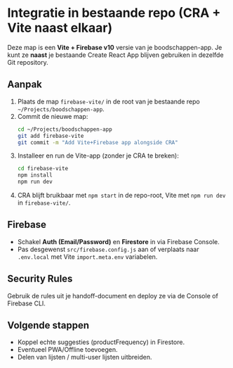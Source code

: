 # Integratie in bestaande repo (CRA + Vite naast elkaar)

Deze map is een **Vite + Firebase v10** versie van je boodschappen-app. Je kunt ze **naast** je bestaande Create React App blijven gebruiken in dezelfde Git repository.

## Aanpak
1. Plaats de map `firebase-vite/` in de root van je bestaande repo `~/Projects/boodschappen-app`.
2. Commit de nieuwe map:
   ```bash
   cd ~/Projects/boodschappen-app
   git add firebase-vite
   git commit -m "Add Vite+Firebase app alongside CRA"
   ```
3. Installeer en run de Vite-app (zonder je CRA te breken):
   ```bash
   cd firebase-vite
   npm install
   npm run dev
   ```
4. CRA blijft bruikbaar met `npm start` in de repo-root, Vite met `npm run dev` in `firebase-vite/`.

## Firebase
- Schakel **Auth (Email/Password)** en **Firestore** in via Firebase Console.
- Pas desgewenst `src/firebase.config.js` aan of verplaats naar `.env.local` met Vite `import.meta.env` variabelen.

## Security Rules
Gebruik de rules uit je handoff-document en deploy ze via de Console of Firebase CLI.

## Volgende stappen
- Koppel echte suggesties (productFrequency) in Firestore.
- Eventueel PWA/Offline toevoegen.
- Delen van lijsten / multi-user lijsten uitbreiden.
